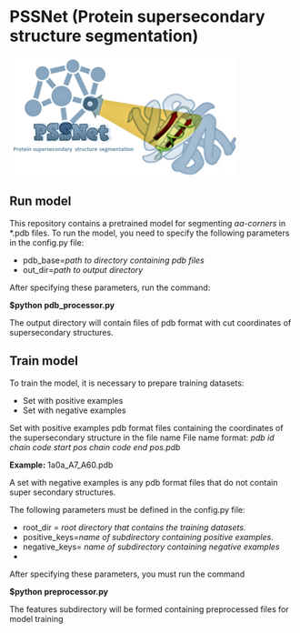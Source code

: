# PSSNet (Protein supersecondary structure segmentation) 
![alt text](https://github.com/Denis21800/PSSNet/blob/master/Logo/pssnet.png)

## Run model
This repository contains a pretrained model for segmenting _aa-corners_ in *.pdb files. To run the model, you need to specify the following parameters in the config.py file:
- pdb_base=_path to directory containing pdb files_
- out_dir=_path to output directory_
  
After specifying these parameters, run the command:

**$python pdb_processor.py**

The output directory will contain files of pdb format with cut coordinates of supersecondary structures.


## Train model
To train the model, it is necessary to prepare training datasets:
- Set with positive examples
- Set with negative examples


Set with positive examples pdb format files containing the coordinates of the supersecondary structure in the file name
File name format: _pdb id chain code start pos chain code end pos.pdb_

**Example:** 1a0a_A7_A60.pdb

A set with negative examples is any pdb format files that do not contain super secondary structures.

The following parameters must be defined in the config.py file:
- root_dir = _root directory that contains the training datasets._
- positive_keys=_name of subdirectory containing positive examples._ 
- negative_keys= _name of subdirectory containing negative examples_
- 
After specifying these parameters, you must run the command

**$python preprocessor.py**

The features subdirectory will be formed containing preprocessed files for model training
